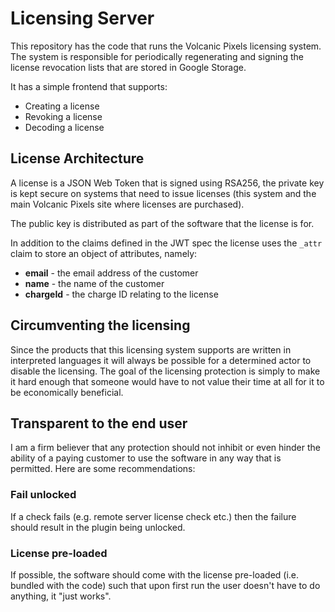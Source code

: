 # Licensing Server

This repository has the code that runs the Volcanic Pixels licensing system.
The system is responsible for periodically regenerating and signing the
license revocation lists that are stored in Google Storage.

It has a simple frontend that supports:

 - Creating a license
 - Revoking a license
 - Decoding a license


## License Architecture

A license is a JSON Web Token that is signed using RSA256, the private key is
kept secure on systems that need to issue licenses (this system and the main
Volcanic Pixels site where licenses are purchased).

The public key is distributed as part of the software that the license is for.

In addition to the claims defined in the JWT spec the license uses the `_attr`
claim to store an object of attributes, namely:

 - **email** - the email address of the customer
 - **name** - the name of the customer
 - **chargeId** - the charge ID relating to the license


## Circumventing the licensing

Since the products that this licensing system supports are written in
interpreted languages it will always be possible for a determined actor to
disable the licensing. The goal of the licensing protection is simply to make it
hard enough that someone would have to not value their time at all for it to
be economically beneficial.


## Transparent to the end user

I am a firm believer that any protection should not inhibit or even hinder the
ability of a paying customer to use the software in any way that is permitted.
Here are some recommendations:

### Fail unlocked

If a check fails (e.g. remote server license check etc.) then the failure
should result in the plugin being unlocked.

### License pre-loaded

If possible, the software should come with the license pre-loaded (i.e. bundled
with the code) such that upon first run the user doesn't have to do anything, it
"just works".

